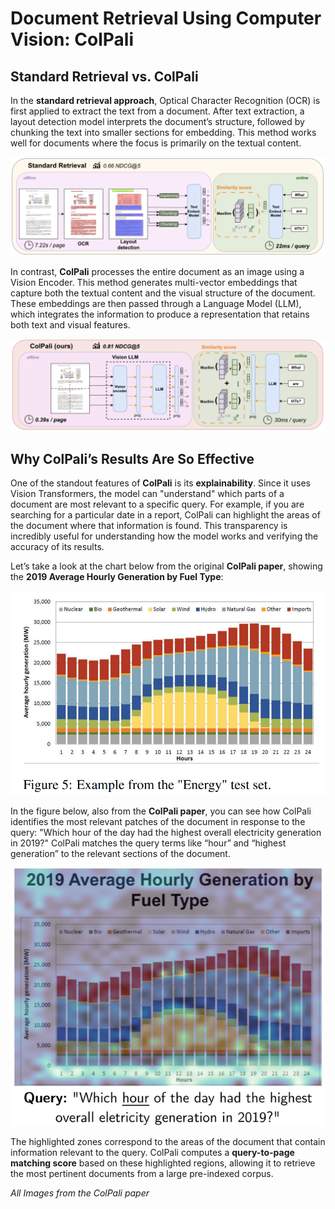 # Document Retrieval Using Computer Vision: ColPali

## Standard Retrieval vs. ColPali

In the **standard retrieval approach**, Optical Character Recognition (OCR) is first applied to extract the text from a document. After text extraction, a layout detection model interprets the document’s structure, followed by chunking the text into smaller sections for embedding. This method works well for documents where the focus is primarily on the textual content.

![Standard Retrieval Architecture](data/Image1.png)  

In contrast, **ColPali** processes the entire document as an image using a Vision Encoder. This method generates multi-vector embeddings that capture both the textual content and the visual structure of the document. These embeddings are then passed through a Language Model (LLM), which integrates the information to produce a representation that retains both text and visual features.

![ColPali Architecture](data/Image2.png)

## Why ColPali’s Results Are So Effective

One of the standout features of **ColPali** is its **explainability**. Since it uses Vision Transformers, the model can "understand" which parts of a document are most relevant to a specific query. For example, if you are searching for a particular date in a report, ColPali can highlight the areas of the document where that information is found. This transparency is incredibly useful for understanding how the model works and verifying the accuracy of its results.

Let’s take a look at the chart below from the original **ColPali paper**, showing the **2019 Average Hourly Generation by Fuel Type**:

![Chart](data/Image3.png)

In the figure below, also from the **ColPali paper**, you can see how ColPali identifies the most relevant patches of the document in response to the query: "Which hour of the day had the highest overall electricity generation in 2019?" ColPali matches the query terms like “hour” and “highest generation” to the relevant sections of the document.

![Highlighted Zones in ColPali](data/Image4.png)

The highlighted zones correspond to the areas of the document that contain information relevant to the query. ColPali computes a **query-to-page matching score** based on these highlighted regions, allowing it to retrieve the most pertinent documents from a large pre-indexed corpus.

*All Images from the ColPali paper*
